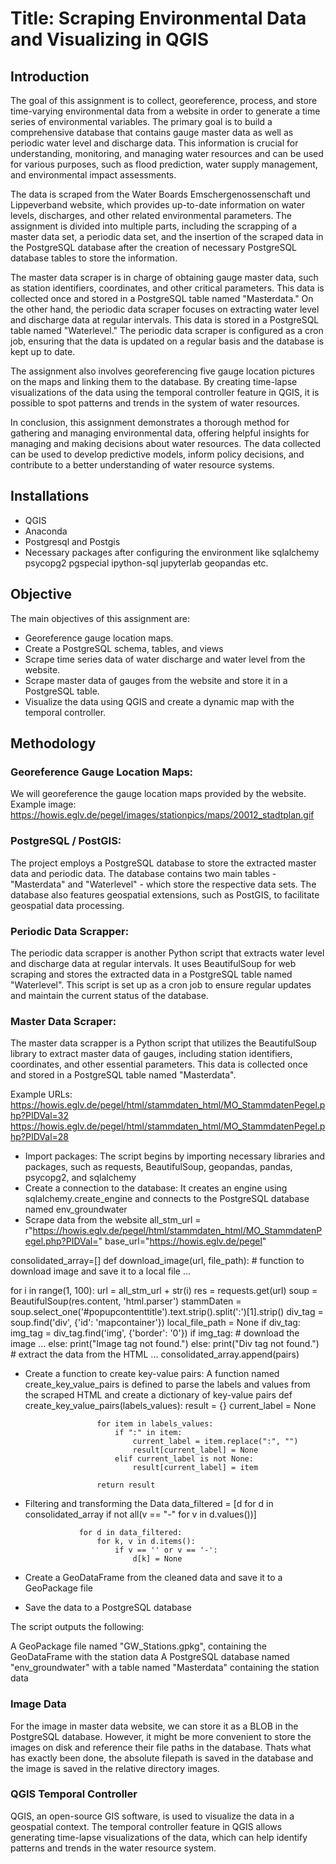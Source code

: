 # Title: Scraping Environmental Data and Visualizing in QGIS

## Introduction

The goal of this assignment is to collect, georeference, process, and store time-varying environmental data from a website in order to generate a time series of environmental variables. The primary goal is to build a comprehensive database that contains gauge master data as well as periodic water level and discharge data. This information is crucial for understanding, monitoring, and managing water resources and can be used for various purposes, such as flood prediction, water supply management, and environmental impact assessments.

The data is scraped from the Water Boards Emschergenossenschaft und Lippeverband website, which provides up-to-date information on water levels, discharges, and other related environmental parameters. The assignment is divided into multiple parts, including the scrapping of a master data set, a periodic data set, and the insertion of the scraped data in the PostgreSQL database after the creation of necessary PostgreSQL database tables to store the information.

The master data scraper is in charge of obtaining gauge master data, such as station identifiers, coordinates, and other critical parameters. This data is collected once and stored in a PostgreSQL table named "Masterdata." On the other hand, the periodic data scraper focuses on extracting water level and discharge data at regular intervals. This data is stored in a PostgreSQL table named "Waterlevel." The periodic data scraper is configured as a cron job, ensuring that the data is updated on a regular basis and the database is kept up to date.

The assignment also involves georeferencing five gauge location pictures on the maps and linking them to the database. By creating time-lapse visualizations of the data using the temporal controller feature in QGIS, it is possible to spot patterns and trends in the system of water resources.

In conclusion, this assignment demonstrates a thorough method for gathering and managing environmental data, offering helpful insights for managing and making decisions about water resources. The data collected can be used to develop predictive models, inform policy decisions, and contribute to a better understanding of water resource systems.

## Installations
 - QGIS
 - Anaconda
 - Postgresql and Postgis
 - Necessary packages after configuring the environment like sqlalchemy psycopg2 pgspecial ipython-sql jupyterlab geopandas etc.

## Objective

The main objectives of this assignment are:

- Georeference gauge location maps.
- Create a PostgreSQL schema, tables, and views
- Scrape time series data of water discharge and water level from the website.
- Scrape master data of gauges from the website and store it in a PostgreSQL table.
- Visualize the data using QGIS and create a dynamic map with the temporal controller.



## Methodology

### Georeference Gauge Location Maps:

We will georeference the gauge location maps provided by the website.
Example image: https://howis.eglv.de/pegel/images/stationpics/maps/20012_stadtplan.gif

### PostgreSQL / PostGIS:

The project employs a PostgreSQL database to store the extracted master data and periodic data. The database contains two main tables - "Masterdata" and "Waterlevel" - which store the respective data sets. The database also features geospatial extensions, such as PostGIS, to facilitate geospatial data processing.

### Periodic Data Scrapper:

The periodic data scrapper is another Python script that extracts water level and discharge data at regular intervals. It uses BeautifulSoup for web scraping and stores the extracted data in a PostgreSQL table named "Waterlevel". This script is set up as a cron job to ensure regular updates and maintain the current status of the database.

### Master Data Scraper:

The master data scrapper is a Python script that utilizes the BeautifulSoup library to extract master data of gauges, including station identifiers, coordinates, and other essential parameters. This data is collected once and stored in a PostgreSQL table named "Masterdata".

Example URLs:
https://howis.eglv.de/pegel/html/stammdaten_html/MO_StammdatenPegel.php?PIDVal=32
https://howis.eglv.de/pegel/html/stammdaten_html/MO_StammdatenPegel.php?PIDVal=28

- Import packages: The script begins by importing necessary libraries and packages, such as requests, BeautifulSoup, geopandas, pandas, psycopg2, and sqlalchemy
- Create a connection to the database: It creates an engine using sqlalchemy.create_engine and connects to the PostgreSQL database named env_groundwater
- Scrape data from the website
all_stm_url = r"https://howis.eglv.de/pegel/html/stammdaten_html/MO_StammdatenPegel.php?PIDVal="
base_url="https://howis.eglv.de/pegel"

consolidated_array=[]
def download_image(url, file_path):
    # function to download image and save it to a local file
    ...

for i in range(1, 100):
    url = all_stm_url + str(i)
    res = requests.get(url)
    soup = BeautifulSoup(res.content, 'html.parser')
    stammDaten = soup.select_one('#popupcontenttitle').text.strip().split(':')[1].strip()
    div_tag = soup.find('div', {'id': 'mapcontainer'})
    local_file_path = None
    if div_tag:
        img_tag = div_tag.find('img', {'border': '0'})
        if img_tag:
            # download the image
            ...
        else:
            print("Image tag not found.")
    else:
        print("Div tag not found.")
    # extract the data from the HTML
    ...
    consolidated_array.append(pairs)

- Create a function to create key-value pairs: A function named create_key_value_pairs is defined to parse the labels and values from the scraped HTML and create a dictionary of key-value pairs
                  def create_key_value_pairs(labels_values):
                      result = {}
                      current_label = None

                      for item in labels_values:
                          if ":" in item:
                              current_label = item.replace(":", "")
                              result[current_label] = None
                          elif current_label is not None:
                              result[current_label] = item

                      return result
 - Filtering and transforming the Data
                   data_filtered = [d for d in consolidated_array if not all(v == "-" for v in d.values())]

                   for d in data_filtered:
                       for k, v in d.items():
                           if v == '' or v == '-':
                               d[k] = None
                               
 - Create a GeoDataFrame from the cleaned data and save it to a GeoPackage file
 - Save the data to a PostgreSQL database
 
 The script outputs the following:

 A GeoPackage file named "GW_Stations.gpkg", containing the GeoDataFrame with the station data
 A PostgreSQL database named "env_groundwater" with a table named "Masterdata" containing the station data


### Image Data

For the image in master data website, we can store it as a BLOB in the PostgreSQL database. However, it might be more convenient to store the images on disk and reference their file paths in the database. Thats what has exactly been done, the absolute filepath is saved in the database and the image is saved in the relative directory images.

### QGIS Temporal Controller 

QGIS, an open-source GIS software, is used to visualize the data in a geospatial context. The temporal controller feature in QGIS allows generating time-lapse visualizations of the data, which can help identify patterns and trends in the water resource system.

